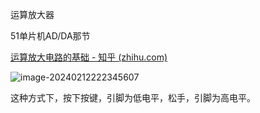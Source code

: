 运算放大器

51单片机AD/DA那节

[运算放大电路的基础 - 知乎 (zhihu.com)](https://zhuanlan.zhihu.com/p/27595184)

![image-20240212222345607](C:\Users\25075\AppData\Roaming\Typora\typora-user-images\image-20240212222345607.png)

这种方式下，按下按键，引脚为低电平，松手，引脚为高电平。

